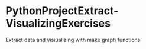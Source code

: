 # PythonProjectExtract-VisualizingExercises
Extract data and visiualizing with make graph functions
